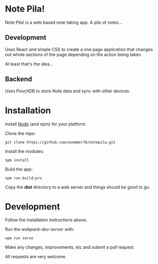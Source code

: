 # Note Pila!

Note Pila! is a web based note taking app.  A pile of notes...

## Development

Uses React and simple CSS to create a one page application that changes out whole sections of the page depending on the action being taken.

At least that's the idea...


## Backend

Uses PouchDB to store Note data and sync with other devices.

# Installation

Install [Node](https://nodejs.org/en/download/) (and npm) for your platform.

Clone the repo:

```
git clone https://github.com/asommer70/notepila.git
```

Install the modules:

```
npm install
```

Build the app:

```
npm run build:pro
```

Copy the **dist** directory to a web server and things should be good to go.

# Development

Follow the installation instructions above.

Run the *webpack-dev-server* with:

```
npm run serve
```

Make any changes, improvements, etc and submit a pull request.

All requests are very welcome.
